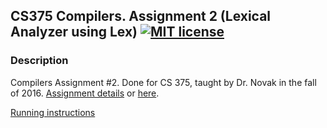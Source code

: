## CS375 Compilers. Assignment 2 (Lexical Analyzer using Lex) [![MIT license](https://img.shields.io/badge/license-MIT-lightgrey.svg)](https://https://raw.githubusercontent.com/qirh/CS375-assignment2/master/LICENSE)

### Description
Compilers Assignment #2. Done for CS 375, taught by Dr. Novak in the fall of 2016. [Assignment details](https://rawgit.com/qirh/CS375-assignment2/master/assignment2.html) or [here](https://www.cs.utexas.edu/users/novak/asg-lex.html). 


[Running instructions](https://raw.githubusercontent.com/qirh/CS375-assignment2/master/assignment/README.nl)

